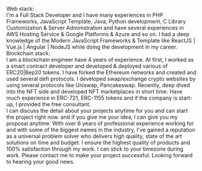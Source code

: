 Web stack:
<br/>
I'm a Full Stack Developer and I have many experiences in PHP Frameworks, JavaScript Template, Java, Python development, C Library Customization & Server Administration and have several experiences in AWS Hosting Service & Google Platforms & Azure and so on. I had a deep knowledge of the Modern JavaScript Frameworks & Template like ReactJS | Vue.js | Angular | NodeJS while doing the development in my career.
<br/>
Blockchain stack:
<br/>
I am a blockchain engineer have 4 years of experience.
At first, I worked as a smart contract developer and developed & deployed various of ERC20|Bep20 tokens. I have forked the Ethereum networks and created and used several defi protocols.
I developed swap/exchange crypto websites by using several protocols like Uniswap, Pancakeswap.
Recently, deep dived into the NFT side and developed NFT marketplaces in short time.
Have much experience in ERC-721, ERC-1155 tokens and if the company is start-up, I provided the free
consultant.
<br/>
I can discuss the detail about your projects anytime for you and can start the project right now. and if you give me your idea, I can give you my proposal anytime. With over 6 years of professional experience working for and with some of the biggest names in the industry, I've gained a reputation as a universal problem solver who delivers high quality, state of the art solutions on time and budget. I ensure the highest quality of products and 100% satisfaction through my work. I can stick to your timezone during work. Please contact me to make your project successful. Looking forward to hearing your good news.
